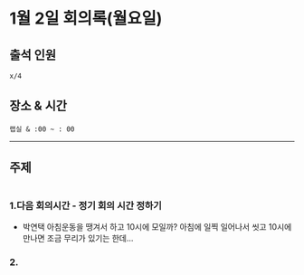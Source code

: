# **1월 2일 회의록(월요일)**

## **출석 인원**
```
x/4
```

## **장소 & 시간**
```
랩실 & :00 ~ : 00
```
---
## **주제**
```

```

### **1.다음 회의시간 - 정기 회의 시간 정하기**
- 박연택 아침운동을 땡겨서 하고 10시에 모일까? 아침에 일찍 일어나서 씻고 10시에 만나면 조금 무리가 있기는 한데...

### **2.**